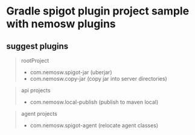 # Gradle spigot plugin project sample with nemosw plugins
## suggest plugins
> rootProject
> - com.nemosw.spigot-jar (uberjar)
> - com.nemosw.copy-jar (copy jar into server directories)

> api projects
> - com.nemosw.local-publish (publish to maven local)

> agent projects
> - com.nemosw.spigot-agent (relocate agent classes)
